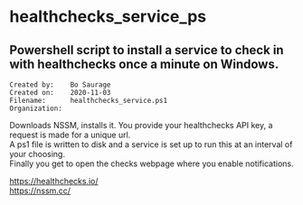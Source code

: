# healthchecks_service_ps

## Powershell script to install a service to check in with healthchecks once a minute on Windows.


````
Created by:    Bo Saurage
Created on:    2020-11-03
Filename:      healthchecks_service.ps1
Organization: 
````

Downloads NSSM, installs it. You provide your healthchecks API key, a request is made for a unique url.  
A ps1 file is written to disk and a service is set up to run this at an interval of your choosing.  
Finally you get to open the checks webpage where you enable notifications.

https://healthchecks.io/  
https://nssm.cc/
